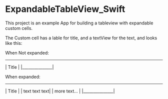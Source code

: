 # ExpandableTableView_Swift

This project is an example App for building a tableview with expandable custom cells.

The Custom cell has a lable for title, and a textView for the text, and looks like this:

When Not expanded:
 _______________
|     Title     |
|_______________|


When expanded:
 _______________
|     Title     |
| text text text| 
|  more text... |
|_______________|


